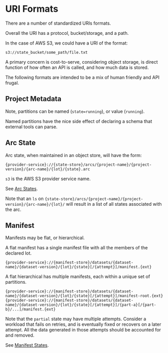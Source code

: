 # URI Formats

There are a number of standardized URIs formats.

Overall the URI has a protocol, bucket/storage, and a path.

In the case of AWS S3, we could have a URI of the format:

```
s3://state_bucket/some_path/file.txt
```

A primary concern is cost-to-serve, considering object storage, is direct function of how often an API is called, and
how much data is stored.

The following formats are intended to be a mix of human friendly and API frugal.

## Project Metadata

Note, partitions can be named (`state=running`), or value (`running`).

Named partitions have the nice side effect of declaring a schema that external tools can parse.

## Arc State

Arc state, when maintained in an object store, will have the form:

```
{provider-service}://{state-store}/arcs/{project-name}/{project-version}/{arc-name}/{lot}/{state}.arc
```

`s3` is the AWS S3 provider service name.

See [Arc States](adr/0003-arc-state-and-data-metadata.md#arc-states).

Note that an `ls` on `{state-store}/arcs/{project-name}/{project-version}/{arc-name}/{lot}/` will result in a list of
all states associated with the arc.

## Manifest

Manifests may be flat, or hierarchical.

A flat manifest has a single manifest file with all the members of the declared lot.

```
{provider-service}://{manifest-store}/datasets/{dataset-name}/{dataset-version}/{lot}/{state}[/{attempt}]/manifest.{ext}
```

A flat hierarchical has multiple manifests, each within a unique set of partitions.

```
{provider-service}://{manifest-store}/datasets/{dataset-name}/{dataset-version}/{lot}/{state}[/{attempt}]/manifest-root.{ext}
{provider-service}://{manifest-store}/datasets/{dataset-name}/{dataset-version}/{lot}/{state}[/{attempt}]/{part-a}[/{part-b}/...]/manifest.{ext}
```

Note that the `partial` state may have multiple attempts. Consider a workload that fails on retries, and is eventually
fixed or recovers on a later attempt. All the data generated in those attempts should be accounted for and removed.

See [Manifest States](adr/0003-arc-state-and-data-metadata.md#manifest-states).

